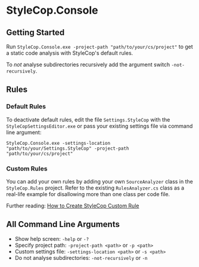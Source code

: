 # StyleCop.Console

## Getting Started

Run `StyleCop.Console.exe -project-path "path/to/your/cs/project"` to get a static code analysis with StyleCop's default rules.

To *not* analyse subdirectories recursively add the argument switch `-not-recursively`.

## Rules

### Default Rules

To deactivate default rules, edit the file `Settings.StyleCop` with the `StyleCopSettingsEditor.exe` or pass your existing settings file via command line argument:

```Shell
StyleCop.Console.exe -settings-location "path/to/your/Settings.StyleCop" -project-path "path/to/your/cs/project"
```

### Custom Rules

You can add your own rules by adding your own `SourceAnalyzer` class in the `StyleCop.Rules` project. Refer to the existing `RulesAnalyzer.cs` class as a real-life example for disallowing more than one class per code file.

Further reading: [How to Create StyleCop Custom Rule](https://stylecopplus.codeplex.com/wikipage?title=How%20to%20Create%20StyleCop%20Custom%20Rule)

## All Command Line Arguments

- Show help screen: `-help` or `-?`
- Specify project path: `-project-path <path>` or `-p <path>`
- Custom settings file: `-settings-location <path>` or `-s <path>`
- Do not analyse subdirectories: `-not-recursively` or `-n`

